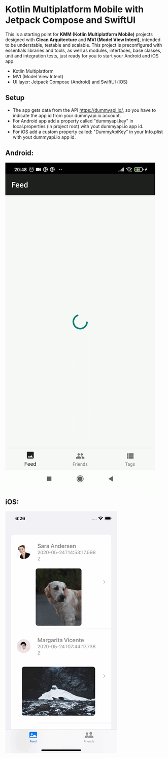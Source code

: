 # Kotlin Multiplatform Mobile with Jetpack Compose and SwiftUI

This is a starting point for **KMM (Kotlin Multiplatform Mobile)** projects designed with **Clean Arquitecture** and **MVI (Model View Intent)**, intended to be understable, testable and scalable. This project is preconfigured with essentials libraries and tools, as well as modules, interfaces, base classes, unit and integration tests, just ready for you to start your Android and iOS app.

* Kotlin Multiplatform
* MVI (Model View Intent)
* UI layer: Jetpack Compose (Android) and SwiftUI (iOS)

## Setup
* The app gets data from the API https://dummyapi.io/, so you have to indicate the app id from your dummyapi.io account.
* For Android app add a property called "dummyapi.key" in local.properties (in project root) with yout dummyapi.io app id.
* For iOS add a custom property called: "DummyApiKey" in your Info.plist with yout dummyapi.io app id.

## Android:
![Alt Text](demo.gif)

## iOS:
![Alt Text](demo-ios.gif)
